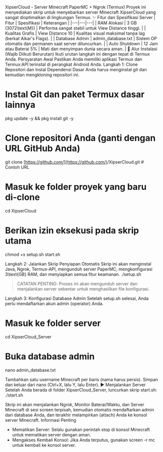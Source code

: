 XipserCloud - Server Minecraft PaperMC + Ngrok (Termux)
Proyek ini menyediakan skrip untuk menyebarkan server Minecraft XipserCloud yang sangat dioptimalkan di lingkungan Termux.
✨ Fitur dan Spesifikasi Server
| Fitur | Spesifikasi | Keterangan |
|---|---|---|
| RAM Alokasi | 3 GB (3072\text{M}) | Performa sangat stabil untuk View Distance tinggi. |
| Kualitas Grafis | View Distance 10 | Kualitas visual maksimal tanpa lag (berkat Aikar's Flags). |
| Database Admin | admin_database.txt | Sistem OP otomatis dan permanen saat server diluncurkan. |
| Auto Shutdown | 12 Jam atau Baterai 5% | Mati dan menyimpan dunia secara aman. |
🚀 Alur Instalasi (Wajib Diikuti Berurutan)
Ikuti urutan langkah ini dengan tepat di Termux Anda.
Persyaratan Awal
Pastikan Anda memiliki aplikasi Termux dan Termux:API terinstal di perangkat Android Anda.
Langkah 1: Clone Repositori dan Instal Dependensi Dasar
Anda harus menginstal git dan kemudian mengkloning repositori ini.
# Instal Git dan paket Termux dasar lainnya
pkg update -y && pkg install git -y

# Clone repositori Anda (ganti <URL> dengan URL GitHub Anda)
git clone [https://github.com/](https://github.com/)<username>/XipserCloud.git # Contoh URL

# Masuk ke folder proyek yang baru di-clone
cd XipserCloud

# Berikan izin eksekusi pada skrip utama
chmod +x setup.sh start.sh

Langkah 2: Jalankan Skrip Penyiapan Otomatis
Skrip ini akan menginstal Java, Ngrok, Termux-API, mengunduh server PaperMC, mengkonfigurasi 3\text{GB} RAM, dan menyiapkan semua fitur keamanan.
./setup.sh

> CATATAN PENTING: Proses ini akan mengunduh server dan menjalankan server sebentar untuk menghasilkan file konfigurasi.
> 
Langkah 3: Konfigurasi Database Admin
Setelah setup.sh selesai, Anda perlu mendaftarkan akun admin (operator) Anda.
# Masuk ke folder server
cd XipserCloud_Server

# Buka database admin
nano admin_database.txt

Tambahkan satu username Minecraft per baris (nama harus persis). Simpan dan keluar dari nano (Ctrl+X, lalu Y, lalu Enter).
▶️ Menjalankan Server
Setelah Anda berada di folder XipserCloud_Server, luncurkan skrip start.sh:
./start.sh

Skrip ini akan menjalankan Ngrok, Monitor Baterai/Waktu, dan Server Minecraft di sesi screen terpisah, kemudian otomatis mendaftarkan admin dari database Anda, dan terakhir melampirkan (attach) Anda ke konsol server Minecraft.
Informasi Penting
 * Mematikan Server: Selalu gunakan perintah stop di konsol Minecraft untuk mematikan server dengan aman.
 * Mengakses Kembali Konsol: Jika Anda terputus, gunakan screen -r mc untuk kembali ke konsol server.
